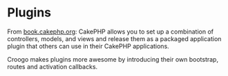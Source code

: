 # Plugins

From [book.cakephp.org](http://book.cakephp.org/view/1111/Plugins): CakePHP allows you to set up a combination of controllers, models, and views and release them as a packaged application plugin that others can use in their CakePHP applications.

Croogo makes plugins more awesome by introducing their own bootstrap, routes and activation callbacks.